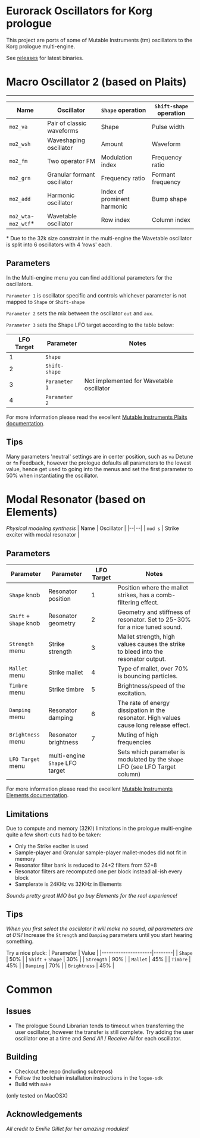 Eurorack Oscillators for Korg prologue
=================================

This project are ports of some of Mutable Instruments (tm) oscillators to the Korg prologue multi-engine.

See [releases](releases) for latest binaries.




Macro Oscillator 2 (based on Plaits)
====
-----
| Name | Oscillator | `Shape` operation | `Shift-shape` operation |
|--|--|--|--|
| `mo2_va` | Pair of classic waveforms | Shape | Pulse width |
| `mo2_wsh` | Waveshaping oscillator | Amount | Waveform |
| `mo2_fm` | Two operator FM | Modulation index | Frequency ratio |
| `mo2_grn` | Granular formant oscillator | Frequency ratio | Formant frequency |
| `mo2_add` | Harmonic oscillator |Index of prominent harmonic  | Bump shape |
| `mo2_wta`-`mo2_wtf`* | Wavetable oscillator | Row index | Column index |

\* Due to the 32k size constraint in the multi-engine the Wavetable oscillator is split into 6 oscillators with 4 'rows' each.

Parameters
----
In the Multi-engine menu you can find additional parameters for the oscillators.

`Parameter 1` is oscillator specific and controls whichever parameter is not mapped to `Shape` or `Shift-shape`

`Parameter 2` sets the mix between the oscillator `out` and `aux`.

`Parameter 3` sets the Shape LFO target according to the table below:

| LFO Target | Parameter     | Notes |
|------------|---------------|-------|
| 1          | `Shape`       |       |
| 2          | `Shift-shape` |       |
| 3          | `Parameter 1` | Not implemented for Wavetable oscillator |
| 4          | `Parameter 2` |       |


For more information please read the excellent [Mutable Instruments Plaits documentation](https://mutable-instruments.net/modules/plaits/manual/).

Tips
---
Many parameters 'neutral' settings are in center position, such as `va` Detune or `fm` Feedback, however the prologue defaults all parameters to the lowest value, hence get used to going into the menus and set the first parameter to 50% when instantiating the oscillator.

Modal Resonator (based on Elements)
====
*Physical modeling synthesis*
| Name | Oscillator |
|--|--|
| `mod s` | Strike exciter with modal resonator |

Parameters
----
| Parameter               | Parameter             | LFO Target | Notes |
|-------------------------|-----------------------|------------|-------|
| `Shape` knob            | Resonator position    | 1 | Position where the mallet strikes, has a comb-filtering effect.  |
| `Shift` + `Shape` knob  | Resonator geometry    | 2 | Geometry and stiffness of resonator. Set to 25-30% for a nice tuned sound. |
| `Strength` menu         | Strike strength       | 3 | Mallet strength, high values causes the strike to bleed into the resonator output. |
| `Mallet` menu               | Strike mallet         | 4 | Type of mallet, over 70% is bouncing particles. |
| `Timbre` menu                | Strike timbre         | 5 | Brightness/speed of the excitation. |
| `Damping` menu              | Resonator damping     | 6 | The rate of energy dissipation in the resonator. High values cause long release effect. |
| `Brightness` menu           | Resonator brightness  | 7 | Muting of high frequencies |
| `LFO Target` menu           | multi-engine `Shape` LFO target |  | Sets which parameter is modulated by the `Shape` LFO (see LFO Target column)      |


For more information please read the excellent [Mutable Instruments Elements documentation](https://mutable-instruments.net/modules/elements/manual/).

Limitations
-----
Due to compute and memory (32K!) limitations in the prologue multi-engine quite a few short-cuts had to be taken:

* Only the Strike exciter is used
* Sample-player and Granular sample-player mallet-modes did not fit in memory
* Resonator filter bank is reduced to 24+2 filters from 52+8
* Resonator filters are recomputed one per block instead all-ish every block
* Samplerate is 24KHz vs 32KHz in Elements

*Sounds pretty great IMO but go buy Elements for the real experience!*

Tips
---
*When you first select the oscillator it will make no sound, all parameters are at 0%!* Increase the `Strength` and `Damping` parameters until you start hearing something.

Try a nice pluck:
| Parameter           |  Value |
|---------------------|--------|
| `Shape`             | 50%    |
| `Shift` + `Shape`   | 30%    |
| `Strength`          | 90%    |
| `Mallet`            | 45%    |
| `Timbre`            | 45%    |
| `Damping`           | 70%    |
| `Brightness`        | 45%    |

Common
====

Issues
----
* The prologue Sound Librarian tends to timeout when transferring the user oscillator, however the transfer is still complete. Try adding the user oscillator one at a time and _Send All_ / _Receive All_ for each oscillator.

Building
-------
* Checkout the repo (including subrepos)
* Follow the toolchain installation instructions in the `logue-sdk`
* Build with `make`

(only tested on MacOSX)

Acknowledgements
-------
*All credit to Emilie Gillet for her amazing modules!*
